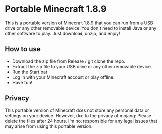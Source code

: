 # Portable Minecraft 1.8.9
This is a portable version of Minecraft 1.8.9 that you can run from a USB drive or any other removable device. You don't need to install Java or any other software to play. Just download, unzip, and enjoy!

## How to use
- Download the zip file from Release / git clone the repo.
- Extract the zip file to your USB drive or any other removable device.
- Run the Start.bat
- Log in with your Minecraft account or play offline.
- Have fun!

## Privacy
This portable version of Minecraft does not store any personal data or settings on your device. 
However, due to the privacy of mojang: Please delete the files after 24 hours. 
I’m not responsible for any legal issues that may arise from using this portable version.
